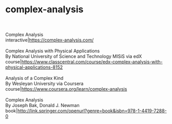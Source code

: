 # complex-analysis<br><br>

Complex Analysis<br>interactive|https://complex-analysis.com/<br><br>
Complex Analysis with Physical Applications<br>By National University of Science and Technology MISiS via edX<br>course|https://www.classcentral.com/course/edx-complex-analysis-with-physical-applications-8152<br><br>
Analysis of a Complex Kind<br>By Wesleyan University via Coursera<br>course|https://www.coursera.org/learn/complex-analysis<br><br>
Complex Analysis<br>By Joseph Bak, Donald J. Newman<br>book|http://link.springer.com/openurl?genre=book&isbn=978-1-4419-7288-0<br><br>
